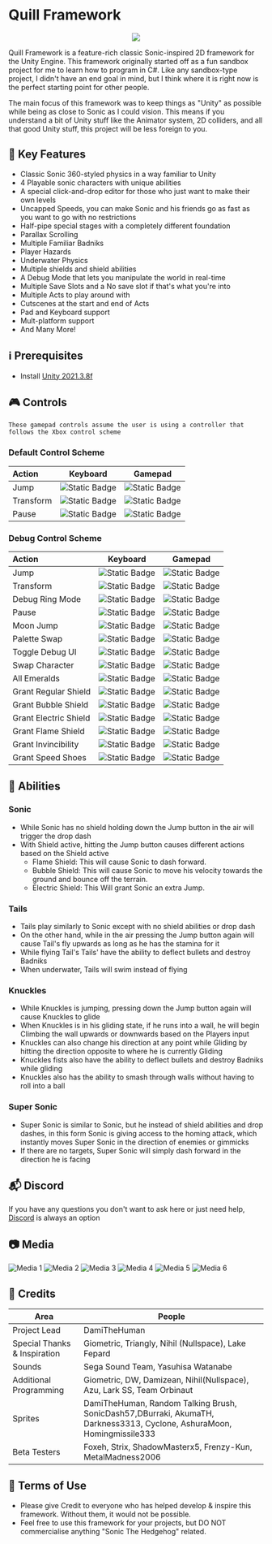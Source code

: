 
# Quill Framework
<p align="center">
  <img src="./docs/images/Quill_Framework_Logo.png" />
</p>

Quill Framework is a feature-rich classic Sonic-inspired 2D framework for the Unity Engine. This framework originally started off as a fun sandbox project for me to learn how to program in C#. Like any sandbox-type project, I didn't have an end goal in mind, but I think where it is right now is the perfect starting point for other people.

The main focus of this framework was to keep things as "Unity" as possible while being as close to Sonic as I could vision. This means if you understand a bit of Unity stuff like the Animator system, 2D colliders, and all that good Unity stuff, this project will be less foreign to you.

## 🚀 Key Features
- Classic Sonic 360-styled physics in a way familiar to Unity
- 4 Playable sonic characters with unique abilities
- A special click-and-drop editor for those who just want to make their own levels
- Uncapped Speeds, you can make Sonic and his friends go as fast as you want to go with no restrictions
- Half-pipe special stages with a completely different foundation
- Parallax Scrolling
- Multiple Familiar Badniks
- Player Hazards
- Underwater Physics
- Multiple shields and shield abilities
- A Debug Mode that lets you manipulate the world in real-time
- Multiple Save Slots and a No save slot if that's what you're into
- Multiple Acts to play around with
- Cutscenes at the start and end of Acts
- Pad and Keyboard support
- Mult-platform support
- And Many More!

## ℹ️ Prerequisites
- Install [Unity 2021.3.8f](https://unity.com/releases/editor/whats-new/2021.3.8)

## 🎮 Controls 
```
These gamepad controls assume the user is using a controller that follows the Xbox control scheme

```

### Default Control Scheme
| Action | Keyboard | Gamepad |
| :---         |     :---:      |         :---:  |
| Jump  |![Static Badge](https://staging.shields.io/badge/Space-8A2BE2)|![Static Badge](https://staging.shields.io/badge/W-blue)|
| Transform     |![Static Badge](https://staging.shields.io/badge/W-8A2BE2)       |![Static Badge](https://staging.shields.io/badge/Y-blue)|
| Pause     |![Static Badge](https://staging.shields.io/badge/Enter-8A2BE2)      | ![Static Badge](https://staging.shields.io/badge/Start-blue)|


### Debug Control Scheme
| Action | Keyboard | Gamepad |
| :---         |     :---:      |          :---:   |
| Jump  |![Static Badge](https://staging.shields.io/badge/Space-8A2BE2)|![Static Badge](https://staging.shields.io/badge/A-blue)|
| Transform     |![Static Badge](https://staging.shields.io/badge/W-8A2BE2)|![Static Badge](https://staging.shields.io/badge/Y-blue)|
| Debug Ring Mode     |![Static Badge](https://staging.shields.io/badge/Q-8A2BE2)|![Static Badge](https://staging.shields.io/badge/X-blue)|
| Pause  |![Static Badge](https://staging.shields.io/badge/Enter-8A2BE2)|![Static Badge](https://staging.shields.io/badge/Start-blue)|
| Moon Jump     |![Static Badge](https://staging.shields.io/badge/Left%20Ctrl-8A2BE2)|![Static Badge](https://staging.shields.io/badge/LT-blue)|
| Palette Swap     |![Static Badge](https://staging.shields.io/badge/Left%20Shift-8A2BE2)|![Static Badge](https://staging.shields.io/badge/LB-blue)|
| Toggle Debug UI |![Static Badge](https://staging.shields.io/badge/←%20Backspace-8A2BE2)|![Static Badge](https://staging.shields.io/badge/RT-blue)|
| Swap Character    |![Static Badge](https://staging.shields.io/badge/Right%20Shift-8A2BE2)|![Static Badge](https://staging.shields.io/badge/RB-blue)|
| All Emeralds     |![Static Badge](https://staging.shields.io/badge/Right%20Ctrl-8A2BE2)|![Static Badge](https://staging.shields.io/badge/Options-blue)|
| Grant Regular Shield  |![Static Badge](https://staging.shields.io/badge/0-8A2BE2)|![Static Badge](https://staging.shields.io/badge/N%2FA-gray)|
| Grant Bubble Shield     |![Static Badge](https://staging.shields.io/badge/1-8A2BE2)|![Static Badge](https://staging.shields.io/badge/N%2FA-gray)|
| Grant Electric Shield     |![Static Badge](https://staging.shields.io/badge/2-8A2BE2)|![Static Badge](https://staging.shields.io/badge/N%2FA-gray)|
| Grant Flame Shield  |![Static Badge](https://staging.shields.io/badge/3-8A2BE2)|![Static Badge](https://staging.shields.io/badge/N%2FA-gray)|
| Grant Invincibility    |![Static Badge](https://staging.shields.io/badge/4-8A2BE2)|![Static Badge](https://staging.shields.io/badge/N%2FA-gray)|
| Grant Speed Shoes     |![Static Badge](https://staging.shields.io/badge/5-8A2BE2)|![Static Badge](https://staging.shields.io/badge/N%2FA-gray)|

## 🌟 Abilities

### Sonic
- While Sonic has no shield holding down the Jump button in the air will trigger the drop dash
- With Shield active, hitting the Jump button causes different actions based on the Shield active
  - Flame Shield: This will cause Sonic to dash forward.
  - Bubble Shield: This will cause Sonic to move his velocity towards the ground and bounce off the terrain.
  - Electric Shield: This Will grant Sonic an extra Jump.

### Tails
- Tails play similarly to Sonic except with no shield abilities or drop dash
- On the other hand, while in the air pressing the Jump button again will cause Tail's fly upwards as long as he has the stamina for it
- While flying Tail's Tails' have the ability to deflect bullets and destroy Badniks
- When underwater, Tails will swim instead of flying

### Knuckles
- While Knuckles is jumping, pressing down the Jump button again will cause Knuckles to glide
- When Knuckles is in his gliding state, if he runs into a wall, he will begin Climbing the wall upwards or downwards based on the Players input
- Knuckles can also change his direction at any point while Gliding by hitting the direction opposite to where he is currently Gliding
- Knuckles fists also have the ability to deflect bullets and destroy Badniks while gliding
- Knuckles also has the ability to smash through walls without having to roll into a ball

### Super Sonic
- Super Sonic is similar to Sonic, but he instead of shield abilities and drop dashes, in this form Sonic is giving access to the homing attack, which instantly moves Super Sonic in the direction of enemies or gimmicks
- If there are no targets, Super Sonic will simply dash forward in the direction he is facing

## 📬 Discord
If you have any questions you don't want to ask here or just need help, [Discord](https://discord.gg/mht9ys9xxZ) is always an option

## 📷 Media
![Media 1](./docs/images/Quill_framework_Image_0.png)
![Media 2](./docs/images/Quill_framework_Image_1.png)
![Media 3](./docs/images/Quill_framework_Image_2.png)
![Media 4](./docs/images/Quill_Framework_Image_3.png)
![Media 5](./docs/images/Quill_Framework_Image_4.png)
![Media 6](./docs/images/Quill_Framework_Image_5.png)

## 📇 Credits

| Area             | People                                                                |
| ----------------- | ------------------------------------------------------------------ |
| Project Lead| DamiTheHuman|
| Special Thanks & Inspiration| Giometric, Triangly, Nihil (Nullspace), Lake Fepard|
| Sounds | Sega Sound Team, Yasuhisa Watanabe |
| Additional Programming | Giometric, DW, Damizean, Nihil(Nullspace), Azu, Lark SS, Team Orbinaut |
| Sprites | DamiTheHuman, Random Talking Brush, SonicDash57,DBurraki, AkumaTH, Darkness3313, Cyclone, AshuraMoon, Homingmissile333 |
| Beta Testers | Foxeh, Strix, ShadowMasterx5, Frenzy-Kun, MetalMadness2006|

## 📜 Terms of Use
- Please give Credit to everyone who has helped develop & inspire this framework. Without them, it would not be possible.
- Feel free to use this framework for your projects, but DO NOT commercialise anything "Sonic The Hedgehog" related.
